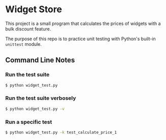 # Widget Store

This project is a small program that calculates the prices of widgets with a bulk discount feature.

The purpose of this repo is to practice unit testing with Python's built-in `unittest` module.

## Command Line Notes

### Run the test suite

```zsh
$ python widget_test.py
```

### Run the test suite verbosely

```zsh
$ python widget_test.py -v
```

### Run a specific test

```zsh
$ python widget_test.py -k test_calculate_price_1
```